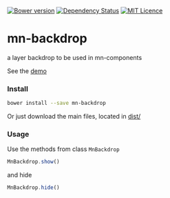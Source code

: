 [![Bower version](https://badge.fury.io/bo/mn-backdrop.svg)](https://badge.fury.io/bo/mn-backdrop)
[![Dependency Status](https://gemnasium.com/badges/github.com/minimalist-components/mn-backdrop.svg)](https://gemnasium.com/github.com/minimalist-components/mn-backdrop)
[![MIT Licence](https://badges.frapsoft.com/os/mit/mit.svg?v=103)](https://opensource.org/licenses/mit-license.php)   


# mn-backdrop

a layer backdrop to be used in mn-components

See the [demo](https://minimalist-components.github.io/mn-backdrop/)


### Install

```sh
bower install --save mn-backdrop
```

Or just download the main files, located in [dist/](https://github.com/minimalist-components/mn-backdrop/tree/master/dist)


### Usage

Use the methods from class `MnBackdrop`

```js
MnBackdrop.show()
```

and hide

```js
MnBackdrop.hide()
```
